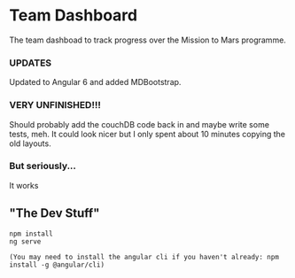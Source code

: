 # Team Dashboard

The team dashboad to track progress over the Mission to Mars programme.

### UPDATES

Updated to Angular 6 and added MDBootstrap.


### VERY UNFINISHED!!!

Should probably add the couchDB code back in and maybe write some tests, meh.
It could look nicer but I only spent about 10 minutes copying the old layouts.


### But seriously...

It works


## "The Dev Stuff"

    npm install
    ng serve

    (You may need to install the angular cli if you haven't already: npm install -g @angular/cli)
